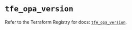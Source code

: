# `tfe_opa_version`

Refer to the Terraform Registry for docs: [`tfe_opa_version`](https://registry.terraform.io/providers/hashicorp/tfe/0.67.0/docs/resources/opa_version).
